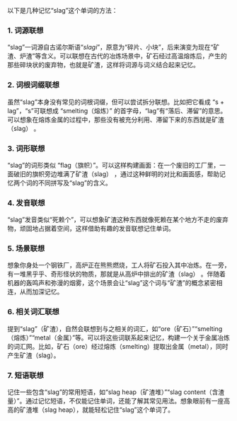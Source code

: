 以下是几种记忆“slag”这个单词的方法：

### 1. 词源联想
“slag”一词源自古诺尔斯语“*slagi*”，原意为“碎片、小块”，后来演变为现在“矿渣、炉渣”等含义。可以联想在古代的冶炼场景中，矿石经过高温熔炼后，产生的那些碎块状的废弃物，也就是矿渣，这样将词源与词义结合起来记忆。 

### 2. 词根词缀联想 
虽然“slag”本身没有常见的词根词缀，但可以尝试拆分联想。比如把它看成 “s + lag”，“s”可联想成 “smelting（熔炼）” 的首字母，“lag”有“落后、滞留”的意思。可以想象在熔炼金属的过程中，那些没有被充分利用、滞留下来的东西就是矿渣（slag） 。 

### 3. 词形联想 
“slag”的词形类似 “flag（旗帜）”。可以这样构建画面：在一个废旧的工厂里，一面破旧的旗帜旁边堆满了矿渣（slag） ，通过这种鲜明的对比和画面感，帮助记忆两个词的不同拼写及“slag”的含义。 

### 4. 发音联想 
“slag”发音类似“死赖个”，可以想象矿渣这种东西就像死赖在某个地方不走的废弃物，顽固地占据着空间，这样借助有趣的发音联想记住单词。 

### 5. 场景联想 
想象你身处一个钢铁厂，高炉正在熊熊燃烧，工人将矿石投入其中冶炼。在一旁，有一堆黑乎乎、奇形怪状的物质，那就是从高炉中排出的矿渣（slag） 。伴随着机器的轰鸣声和弥漫的烟雾，这个场景会让“slag”这个词与“矿渣”的概念紧密相连，从而加深记忆。 

### 6. 相关词汇联想 
提到“slag”（矿渣），自然会联想到与之相关的词汇，如“ore（矿石）”“smelting（熔炼）”“metal（金属）”等。可以将这些词联系起来记忆，构建一个关于金属冶炼的词汇网。比如，矿石（ore）经过熔炼（smelting）提取出金属（metal），同时产生矿渣（slag）。 

### 7. 短语联想 
记住一些包含“slag”的常用短语，如“slag heap（矿渣堆）”“slag content（含渣量）”。通过记忆短语，不仅能记住单词，还能了解其常见用法。想象眼前有一座高高的矿渣堆（slag heap），就能轻松记住“slag”这个单词了。 